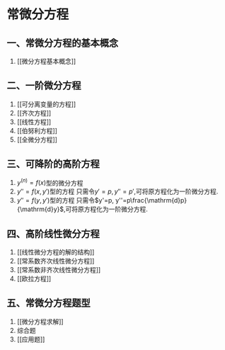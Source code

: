 # 常微分方程

## 一、常微分方程的基本概念

1. [[微分方程基本概念]]

## 二、一阶微分方程

1. [[可分离变量的方程]]
2. [[齐次方程]]
3. [[线性方程]]
4. [[伯努利方程]]
5. [[全微分方程]]

## 三、可降阶的高阶方程

1. $y^{(n)}=f(x)$型的微分方程
2. $y''=f(x, y')$型的方程
只需令$y'=p, y''=p'$,可将原方程化为一阶微分方程.
3. $y''=f(y, y')$型的方程
只需令$y'=p, y''=p\frac{\mathrm{d}p}{\mathrm{d}y}$,可将原方程化为一阶微分方程.

## 四、高阶线性微分方程

1. [[线性微分方程的解的结构]]
2. [[常系数齐次线性微分方程]]
3. [[常系数非齐次线性微分方程]]
4. [[欧拉方程]]

## 五、常微分方程题型

1. [[微分方程求解]]
2. 综合题
3. [[应用题]]
